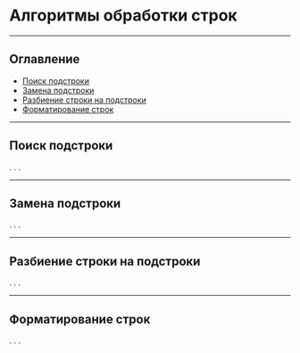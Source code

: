 <h1>Алгоритмы обработки строк</h1>

---

<!-- Оглавление -->
<h2>Оглавление</h2>
<nav>
  <ul>
    <li><a href="#раздел-1">Поиск подстроки</a></li>
    <li><a href="#раздел-2">Замена подстроки</a></li>
    <li><a href="#раздел-3">Разбиение строки на подстроки</a></li>
    <li><a href="#раздел-4">Форматирование строк</a></li>
  </ul>
</nav>

---

<!-- Разделы -->
<h2 id="раздел-1">Поиск подстроки</h2>
    <p>. . .</p>

---

<h2 id="раздел-2">Замена подстроки</h2>
    <p>. . .</p>

---

<h2 id="раздел-3">Разбиение строки на подстроки</h2>
    <p>. . .</p>

---

<h2 id="раздел-4">Форматирование строк</h2>
    <p>. . .</p>
